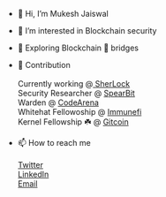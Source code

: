 - 👋 Hi, I’m Mukesh Jaiswal

- 👀 I’m interested in Blockchain security

- 🌱 Exploring Blockchain 🌉 bridges

- 👷 Contribution <br> <br>
  Currently working @<a href = "https://sherlock.xyz/"> SherLock</a>
   <br>
   Security Researcher @ <a href = "https://spearbit.com/"> SpearBit </a> 
   <br>
   Warden @ <a href = "https://code4rena.com/leaderboard" >CodeArena</a>
   <br>
   Whitehat Fellowoship @ <a href = "https://immunefi.com/">Immunefi</a>
   <br>
   Kernel Fellowship ☘️ @ <a href = "https://gitcoin.co/mukeshjaiswal01/portfolio">Gitcoin </a>
  
   
 
     

-  📫 How to reach me    <br><br>
  <a href = "https://twitter.com/MukeshJ_eth">Twitter</a> <br>
  <a href = "https://www.linkedin.com/in/mukesh-jaiswal-blockchaindeveloper/">LinkedIn</a> <br>
  <a href = "https://mail.google.com/mail/u/0/"> Email</a>

<!---
MukeshJaiswal01/MukeshJaiswal01 is a ✨ special ✨ repository because its `README.md` (this file) appears on your GitHub profile.
You can click the Preview link to take a look at your changes.
--->
